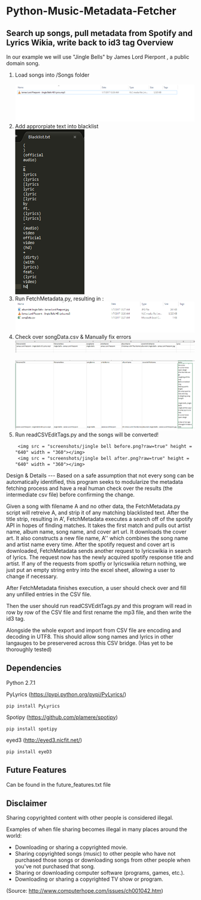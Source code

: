 # Python-Music-Metadata-Fetcher
Search up songs, pull metadata from Spotify and Lyrics Wikia, write back to id3 tag
Overview
---
In our example we will use "Jingle Bells" by James Lord Pierpont , a public domain song.
  
<ol>
  <li>Load songs into /Songs folder <br><br/><img src = "screenshots/before.PNG?raw=true"></img></li>

  <li>Add approrpiate text into blacklist <br/> <img src = "screenshots/blacklist.PNG?raw=true"></img></li>
  <li>Run FetchMetadata.py, resulting in : 
      <br/>
      <img src = "screenshots/middle.PNG?raw=true"></img>
</li>
  <li>Check over songData.csv & Manually fix errors  
    <br/> <img src = "screenshots/csv.PNG?raw=true"></img>
    <br/>
    <br/> <img src = "screenshots/manual add.PNG?raw=true"></img>
  </li>
  <li>Run readCSVEditTags.py and the songs will be converted!

     <img src = "screenshots/jingle bell before.png?raw=true" height = "640" width = "360"></img>
     <img src = "screenshots/jingle bell after.png?raw=true" height = "640" width = "360"></img>
  </li>
</ol>
Design & Details
---
Based on a safe assumption that not every song can be automatically identified, this program seeks to modularize the metadata fetching process and have a real human check over the results (the intermediate csv file) before confirming the change.

Given a song with filename A and no other data, the FetchMetadata.py script will retreive A, and strip it of any matching blacklisted text. After the title strip, resulting in A', FetchMetadata executes a search off of the spotify API in hopes of finding matches. It takes the first match and pulls out artist name, album name, song name, and cover art url. It downloads the cover art. It also constructs a new file name, A'' which combines the song name and artist name every time. After the spotify request and cover art is downloaded, FetchMetadata sends another request to lyricswikia in search of lyrics. The request now has the newly acquired spotify response title and artist. If any of the requests from spotfiy or lyricswikia return nothing, we just put an empty string entry into the excel sheet, allowing a user to change if necessary.

After FetchMetadata finishes execution, a user should check over and fill any unfilled entries in the CSV file. 

Then the user should run readCSVEditTags.py and this program will read in row by row of the CSV file and first rename the mp3 file, and then write the id3 tag. 

Alongside the whole export and import from CSV file are encoding and decoding in UTF8. This should allow song names and lyrics in other langauges to be preservered across this CSV bridge. (Has yet to be thoroughly tested)

Dependencies
---
Python 2.7.1


PyLyrics (https://pypi.python.org/pypi/PyLyrics/)
```
pip install PyLyrics
```
Spotipy (https://github.com/plamere/spotipy)
```
pip install spotipy
```
eyed3 (http://eyed3.nicfit.net/)
```
pip install eyeD3
```
Future Features
---
Can be found in the future_features.txt file

Disclaimer
---
Sharing copyrighted content with other people is considered illegal. 

Examples of when file sharing becomes illegal in many places around the world:
- Downloading or sharing a copyrighted movie.
- Sharing copyrighted songs (music) to other people who have not purchased those songs or downloading songs from other people when you've not purchased that song.
- Sharing or downloading computer software (programs, games, etc.).
- Downloading or sharing a copyrighted TV show or program.

(Source: http://www.computerhope.com/issues/ch001042.htm)
